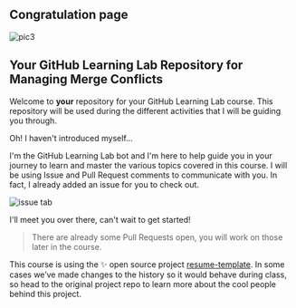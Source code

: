 ## Congratulation page
![pic3](https://thumbnails-photos.amazon.com/v1/thumbnail/VHNeeFwEQMCPL5W3-P9mHA?viewBox=1522%2C1401&ownerId=A1IBMI3ZD4K8DQ&groupShareToken=n_MdfOAHQsWQf9gxlIgAUQ.o2ksN3I43GCl4syEq4sS4d)

## Your GitHub Learning Lab Repository for Managing Merge Conflicts

Welcome to **your** repository for your GitHub Learning Lab course. This repository will be used during the different activities that I will be guiding you through.

Oh! I haven't introduced myself...

I'm the GitHub Learning Lab bot and I'm here to help guide you in your journey to learn and master the various topics covered in this course. I will be using Issue and Pull Request comments to communicate with you. In fact, I already added an issue for you to check out.

![issue tab](https://lab.github.com/public/images/issue_tab.png)

I'll meet you over there, can't wait to get started!

> There are already some Pull Requests open, you will work on those later in the course.

This course is using the :sparkles: open source project [resume-template](https://github.com/jglovier/resume-template). In some cases we’ve made changes to the history so it would behave during class, so head to the original project repo to learn more about the cool people behind this project.
